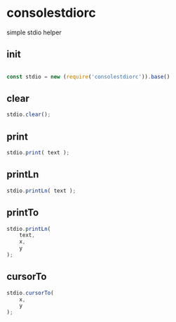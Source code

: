 # consolestdiorc  

simple stdio helper



## init

```javascript

const stdio = new (require('consolestdiorc')).base()

```


## clear

```javascript
stdio.clear();

```


## print
```javascript
stdio.print( text );

```


## printLn

```javascript
stdio.printLn( text );

```


## printTo
```javascript
stdio.printLn(
    text,
    x,
    y
);

```



## cursorTo

```javascript
stdio.cursorTo( 
    x,
    y
);

```
